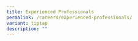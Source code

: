 ```yaml
---
title: Experienced Professionals
permalink: /careers/experienced-professionals/
variant: tiptap
description: ""
---
```

